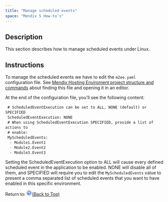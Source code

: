 ```yaml
---
title: "Manage scheduled events"
space: "Mendix 5 How-to's"
---
```

## Description

This section describes how to manage scheduled events under Linux.

## Instructions

To manage the scheduled events we have to edit the `m2ee.yaml` configuration file. See [Mendix Hosting Enviroment project structure and commands](mendix-hosting-enviroment-project-structure-and-commands) about finding this file and opening it in an editor.

At the end of the configuration file, you'll see the following content:

```
 # ScheduledEventExecution can be set to ALL, NONE (default) or SPECIFIED
 ScheduledEventExecution: NONE
 # When using ScheduledEventExecution SPECIFIED, provide a list of actions to
 # enable:
 MyScheduledEvents:
  - Module1.Event1
  - Module2.Event2
  - Module3.Event3

```

Setting the ScheduledEventExecution option to ALL will cause every defined scheduled event in the application to be enabled. NONE will disable all of them, and SPECIFIED will require you to edit the `MyScheduledEvents` value to present a comma separated list of scheduled events that you want to have enabled in this specific environment.

Return to:
[![](attachments/819203/917564.png)](manage-scheduled-events)[(Back to Top)](manage-scheduled-events)
